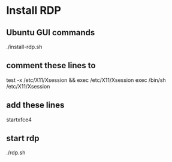 # Install RDP

## Ubuntu GUI commands

./install-rdp.sh

## comment these lines to

test -x /etc/X11/Xsession && exec /etc/X11/Xsession
exec /bin/sh /etc/X11/Xsession

## add these lines

startxfce4

## start rdp

<!-- sudo sed -i 's/3389/3390/g' /etc/xrdp/xrdp.ini -->

./rdp.sh